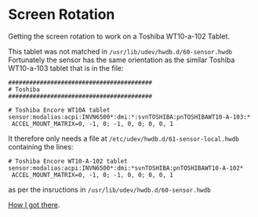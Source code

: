 # Screen Rotation

Getting the screen rotation to work on a Toshiba WT10-a-102 Tablet.

This tablet was not matched in `/usr/lib/udev/hwdb.d/60-sensor.hwdb`  
Fortunately the sensor has the same orientation as the similar Toshiba WT10-a-103 tablet that is in the file:
```
#########################################
# Toshiba
#########################################

# Toshiba Encore WT10A tablet
sensor:modalias:acpi:INVN6500*:dmi:*:svnTOSHIBA:pnTOSHIBAWT10-A-103:*
 ACCEL_MOUNT_MATRIX=0, -1, 0; -1, 0, 0; 0, 0, 1
```
It therefore only needs a file at `/etc/udev/hwdb.d/61-sensor-local.hwdb` containing the lines:
```
# Toshiba Encore WT10-A-102 tablet
sensor:modalias:acpi:INVN6500*:dmi:*svnTOSHIBA:pnTOSHIBAWT10-A-102*
 ACCEL_MOUNT_MATRIX=0, -1, 0; -1, 0, 0; 0, 0, 1
``` 
 as per the insructions in `/usr/lib/udev/hwdb.d/60-sensor.hwdb`

[How I got there](/How_I_Got_There/).
